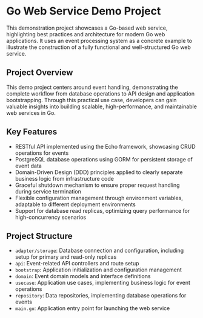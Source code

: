 # Go Web Service Demo Project

This demonstration project showcases a Go-based web service, highlighting best practices and architecture for modern Go web applications. It uses an event processing system as a concrete example to illustrate the construction of a fully functional and well-structured Go web service.

## Project Overview

This demo project centers around event handling, demonstrating the complete workflow from database operations to API design and application bootstrapping. Through this practical use case, developers can gain valuable insights into building scalable, high-performance, and maintainable web services in Go.

## Key Features

- RESTful API implemented using the Echo framework, showcasing CRUD operations for events
- PostgreSQL database operations using GORM for persistent storage of event data
- Domain-Driven Design (DDD) principles applied to clearly separate business logic from infrastructure code
- Graceful shutdown mechanism to ensure proper request handling during service termination
- Flexible configuration management through environment variables, adaptable to different deployment environments
- Support for database read replicas, optimizing query performance for high-concurrency scenarios

## Project Structure

- `adapter/storage`: Database connection and configuration, including setup for primary and read-only replicas
- `api`: Event-related API controllers and route setup
- `bootstrap`: Application initialization and configuration management
- `domain`: Event domain models and interface definitions
- `usecase`: Application use cases, implementing business logic for event operations
- `repository`: Data repositories, implementing database operations for events
- `main.go`: Application entry point for launching the web service
